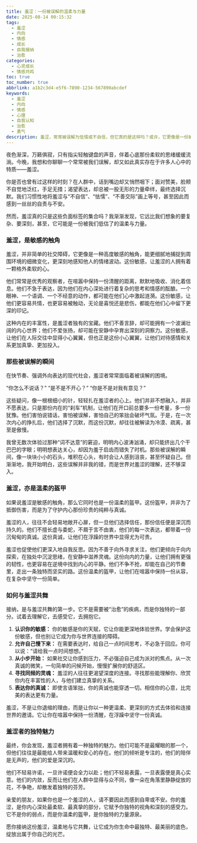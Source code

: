 ```yaml
---
title: 羞涩：一份被误解的温柔与力量
date: 2025-08-14 00:15:32
tags:
  - 羞涩
  - 内向
  - 情感
  - 成长
  - 自我接纳
  - 治愈
categories:
  - 心灵成长
  - 情感共鸣
toc: true
toc_number: true
abbrlink: a1b2c3d4-e5f6-7890-1234-567890abcdef
keywords:
  - 羞涩
  - 内向
  - 情感
  - 心理
  - 自我认知
  - 治愈
  - 勇气
description: 羞涩，常常被误解为怯懦或不自信，但它真的是这样吗？或许，它更像是一份被小心翼翼珍藏的温柔，一种对世界更深层次的感知。这篇文章将带你走进羞涩的内心世界，探索它背后隐藏的敏感、力量与独特魅力，学会如何与这份特质和谐共处，并从中汲取成长的养分。
---
```


夜色渐深，万籁俱寂，只有指尖轻触键盘的声音，伴着心底那份柔软的思绪缓缓流淌。今晚，我想和你聊聊一个常常被我们误解，却又如此真实存在于许多人心中的特质——羞涩。

你是否也曾有过这样的时刻？在人群中，话到嘴边却又悄然咽下；面对赞美，脸颊不自觉地泛红，手足无措；渴望表达，却总被一股无形的力量牵绊，最终选择沉默。我们习惯性地将羞涩与“不自信”、“怯懦”、“不善交际”画上等号，甚至因此而感到一丝丝的自责与不安。

然而，羞涩真的只是这些负面标签的集合吗？我渐渐发现，它远比我们想象的要复杂、要深刻，甚至，它可能是一份被我们低估了的温柔与力量。

### 羞涩，是敏感的触角

羞涩，并非简单的社交障碍，它更像是一种高度敏感的触角，能更细腻地捕捉到周围环境的细微变化，更深刻地感知他人的情绪波动。这份敏感，让羞涩的人拥有着一颗格外柔软的心。

他们常常是优秀的观察者，在喧嚣中保持一份清醒的距离，默默地吸收、消化着信息。他们不急于表达，因为他们在内心深处进行着复杂的思考和情感的酝酿。一个眼神、一个语调、一个不经意的动作，都可能在他们心中激起涟漪。这份敏感，让他们更容易共情，也更容易被触动，无论是喜悦还是悲伤，都能在他们心中留下更深的印记。

这种内在的丰富性，是羞涩者独有的宝藏。他们不善言辞，却可能拥有一个波澜壮阔的内心世界；他们不爱张扬，却可能在安静中孕育出深刻的洞察力。这份敏感，让他们在人际交往中显得小心翼翼，但也正是这份小心翼翼，让他们对待感情和关系更加真挚、更加投入。

### 那些被误解的瞬间

在快节奏、强调外向表达的现代社会，羞涩者常常面临着被误解的困境。

“你怎么不说话？”
“是不是不开心？”
“你是不是对我有意见？”

这些疑问，像一根根细小的针，轻轻扎在羞涩者的心上。他们并非不想融入，并非不愿表达，只是那份内在的“刹车”机制，让他们在开口前总要多一份考量，多一份犹豫。他们害怕说错话，害怕被误解，害怕自己的笨拙会破坏气氛。于是，在一次次内心的挣扎后，他们选择了沉默，而这份沉默，却往往被解读为冷漠、疏离，甚至是傲慢。

我曾无数次体验过那种“词不达意”的窘迫，明明内心波涛汹涌，却只能挤出几个干巴巴的字眼；明明想表达关心，却因为羞于启齿而错失了时机。那些被误解的瞬间，像一块块小小的石头，堆积在心头，有时会让人感到沮丧，甚至怀疑自己。但渐渐地，我开始明白，这些误解并非我的错，而是世界对羞涩的理解，还不够深入。

### 羞涩，亦是温柔的盔甲

如果说羞涩是敏感的触角，那么它同时也是一份温柔的盔甲。这份盔甲，并非为了抵御伤害，而是为了守护内心那份珍贵的纯粹与真诚。

羞涩的人，往往不会轻易地敞开心扉，但一旦他们选择信任，那份信任便是深沉而持久的。他们不擅长虚与委蛇，不屑于言不由衷，他们的每一次表达，都带着一份沉甸甸的真诚。这份真诚，让他们在浮躁的世界中显得尤为可贵。

羞涩也促使他们更深入地自我反思。因为不善于向外寻求关注，他们更倾向于向内探索，在独处中沉淀思绪，在安静中滋养灵魂。这份向内的力量，让他们拥有更强的韧性，也更容易在逆境中找到内心的平静。他们不争不抢，却能在自己的节奏里，走出一条独特而坚实的路。这份温柔的盔甲，让他们在喧嚣中保持一份从容，在复杂中坚守一份简单。

### 如何与羞涩共舞

接纳，是与羞涩共舞的第一步。它不是需要被“治愈”的疾病，而是你独特的一部分。试着去理解它，去感受它，去拥抱它。

1.  **认识你的敏感：** 你的敏感是你的天赋，它让你能更深地体验世界。学会保护这份敏感，但也别让它成为你与世界连接的障碍。
2.  **允许自己慢下来：** 在需要表达时，给自己一点时间思考，不必急于回应。你可以说：“请给我一点时间想想。”
3.  **从小步开始：** 如果社交让你感到压力，不必强迫自己成为派对的焦点。从一次真诚的微笑，一句简单的问候开始，慢慢扩展你的舒适区。
4.  **寻找同频的灵魂：** 羞涩的人往往更渴望深度的连接。寻找那些能理解你、欣赏你内在丰富性的人，与他们建立真挚的关系。
5.  **表达你的真诚：** 即使言语笨拙，你的真诚也能穿透一切。相信你的心意，比完美的表达更有力量。

羞涩，不是让你退缩的理由，而是让你以一种更温柔、更深刻的方式去体验和连接世界的邀请。它让你在喧嚣中保持一份清醒，在浮躁中坚守一份真诚。

### 羞涩者的独特魅力

最终，你会发现，羞涩者拥有着一种独特的魅力。他们可能不是最耀眼的那一个，但他们往往是最能给人带来温暖和安心的存在。他们的倾听是专注的，他们的陪伴是无声的，他们的爱是深沉的。

他们不轻易许诺，一旦许诺便会全力以赴；他们不轻易表露，一旦表露便是真心实意。他们的内敛，反而让他们在人群中显得与众不同，像一朵在角落里静静绽放的花，不争艳，却散发着独特的芬芳。

亲爱的朋友，如果你也是一个羞涩的人，请不要因此而感到自卑或不安。你的羞涩，是你内心深处最柔软、最真挚的部分，它赋予你独特的视角和深刻的感受力。它不是你的弱点，而是你温柔的盔甲，是你独特的力量源泉。

愿你接纳这份羞涩，温柔地与它共舞，让它成为你生命中最独特、最美丽的底色，绽放出属于你自己的光芒。